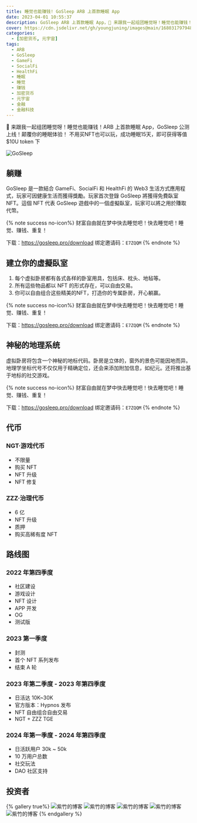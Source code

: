 ```yaml
---
title: 睡觉也能赚钱! GoSleep ARB 上首款睡眠 App
date: 2023-04-01 10:55:37
description: GoSleep ARB 上首款睡眠 App，🌟 来跟我一起组团睡觉呀！睡觉也能赚钱！ARB 上首款睡眠 App，GoSleep 公测上线！颠覆你的睡眠体验！不用买NFT也可以玩，成功睡眠15天，即可获得等值$10U token
cover: https://cdn.jsdelivr.net/gh/youngjuning/images@main/1680317979482.png
categories:
  - [加密货币, 元宇宙]
tags:
  - ARB
  - GoSleep
  - GameFi
  - SocialFi
  - HealthFi
  - 睡眠
  - 睡觉
  - 赚钱
  - 加密货币
  - 元宇宙
  - 金融
  - 金融科技
---
```


🌟 来跟我一起组团睡觉呀！睡觉也能赚钱！ARB 上首款睡眠 App，GoSleep 公测上线！颠覆你的睡眠体验！
不用买NFT也可以玩，成功睡眠15天，即可获得等值 $10U token 下

![GoSleep](https://cdn.jsdelivr.net/gh/youngjuning/images@main/1680318621093.png)

##  躺赚

GoSleep 是一款結合 GameFi、SocialFi 和 HealthFi 的 Web3 生活方式應用程式，玩家可因健康生活而獲得獎勵。玩家首次登錄 GoSleep 將獲得免費臥室 NFT。這個 NFT 代表 GoSleep 遊戲中的一個虛擬臥室，玩家可以將之用於賺取代幣。

{% note success no-icon%}
财富自由就在梦中快去睡觉吧！快去睡觉吧！睡觉、赚钱、重复！

下载：https://gosleep.pro/download
绑定邀请码：`E7ZQQM`
{% endnote %}

## 建立你的虛擬臥室

1. 每个虚拟卧房都有各式各样的卧室用具，包括床、枕头、地毡等。
2. 所有這些物品都以 NFT 的形式存在，可以自由交易。
3. 你可以自由组合这些精美的NFT，打造你的专属卧房，开心躺赢。

{% note success no-icon%}
财富自由就在梦中快去睡觉吧！快去睡觉吧！睡觉、赚钱、重复！

下载：https://gosleep.pro/download
绑定邀请码：`E7ZQQM`
{% endnote %}

## 神秘的地理系统

虚拟卧房将包含一个神秘的地标代码。卧房是立体的，窗外的景色可能因地而异。地理学坐标代号不仅仅用于精确定位，还会来添加附加信息，如纪元。还将推出基于地标的社交游戏。

{% note success no-icon%}
财富自由就在梦中快去睡觉吧！快去睡觉吧！睡觉、赚钱、重复！

下载：https://gosleep.pro/download
绑定邀请码：`E7ZQQM`
{% endnote %}

## 代币

### NGT·游戏代币

- 不限量
- 购买 NFT
- NFT 升级
- NFT 修复

### ZZZ·治理代币

- 6 亿
- NFT 升级
- 质押
- 购买高稀有度 NFT

## 路线图

### 2022 年第四季度

- 社区建设
- 游戏设计
- NFT 设计
- APP 开发
- OG
- 测试版

### 2023 第一季度

- 封测
- 首个 NFT 系列发布
- 结束 A 轮

### 2023 年第二季度 - 2023 年第四季度

- 日活达 10K~30K
- 官方版本：Hypnos 发布
- NFT 自由组合自由交易
- NGT + ZZZ TGE

### 2024 年第一季度 - 2024 年第四季度

- 日活跃用户 30k ~ 50k
- 10 万用户总数
- 社交玩法
- DAO 社区支持

## 投资者

{% gallery true%}
![紫竹的博客](https://cdn.jsdelivr.net/gh/youngjuning/images@main/1680319351304.png)
![紫竹的博客](https://cdn.jsdelivr.net/gh/youngjuning/images@main/1680319412117.png)
![紫竹的博客](https://cdn.jsdelivr.net/gh/youngjuning/images@main/1680319417605.png)
![紫竹的博客](https://cdn.jsdelivr.net/gh/youngjuning/images@main/1680319422147.png)
![紫竹的博客](https://cdn.jsdelivr.net/gh/youngjuning/images@main/1680319426468.png)
{% endgallery %}
